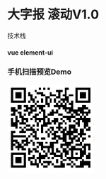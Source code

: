 # 大字报 滚动V1.0

技术栈

#### vue element-ui

### 手机扫描预览Demo
![img-alt](https://raw.githubusercontent.com/DuYangsir/duyangsir.github.io/master/demo/dazibao/page.png)
